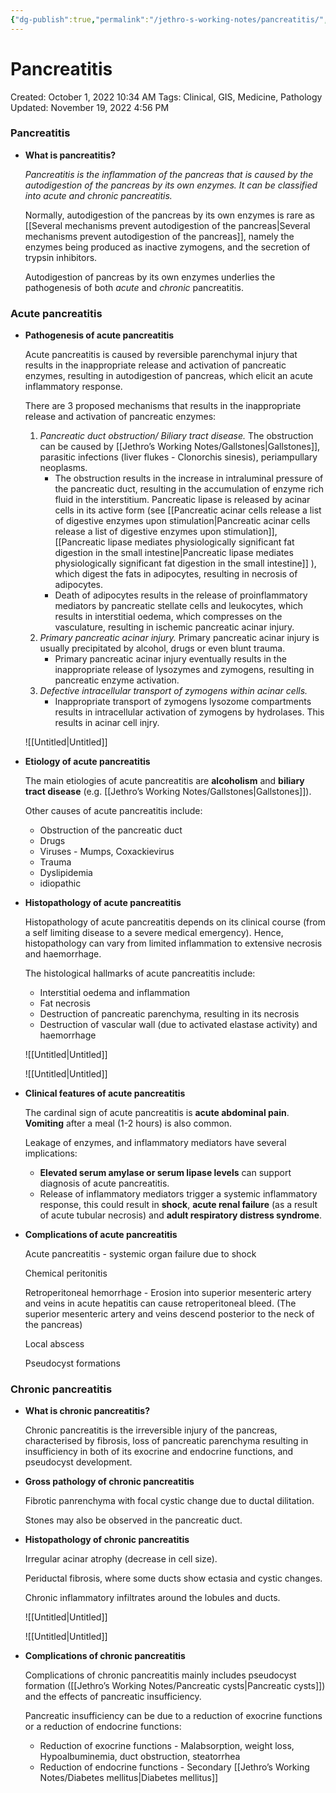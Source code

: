 ```yaml
---
{"dg-publish":true,"permalink":"/jethro-s-working-notes/pancreatitis/","dgPassFrontmatter":true}
---
```



# Pancreatitis

Created: October 1, 2022 10:34 AM
Tags: Clinical, GIS, Medicine, Pathology
Updated: November 19, 2022 4:56 PM

### Pancreatitis

- **What is pancreatitis?**
    
    *Pancreatitis is the inflammation of the pancreas that is caused by the autodigestion of the pancreas by its own enzymes. It can be classified into acute and chronic pancreatitis.*
    
    Normally, autodigestion of the pancreas by its own enzymes is rare as [[Several mechanisms prevent autodigestion of the pancreas\|Several mechanisms prevent autodigestion of the pancreas]], namely the enzymes being produced as inactive zymogens, and the secretion of trypsin inhibitors.
    
    Autodigestion of pancreas by its own enzymes underlies the pathogenesis of both *acute* and *chronic* pancreatitis.
    

### Acute pancreatitis

- **Pathogenesis of acute pancreatitis**
    
    Acute pancreatitis is caused by reversible parenchymal injury that results in the inappropriate release and activation of pancreatic enzymes, resulting in autodigestion of pancreas, which elicit an acute inflammatory response.
    
    There are 3 proposed mechanisms that results in the inappropriate release and activation of pancreatic enzymes:
    
    1. *Pancreatic duct obstruction/ Biliary tract disease.* The obstruction can be caused by [[Jethro’s Working Notes/Gallstones\|Gallstones]], parasitic infections (liver flukes - Clonorchis sinesis), periampullary neoplasms.
        - The obstruction results in the increase in intraluminal pressure of the pancreatic duct, resulting in the accumulation of enzyme rich fluid in the interstitium. Pancreatic lipase is released by acinar cells in its active form (see [[Pancreatic acinar cells release a list of digestive enzymes upon stimulation\|Pancreatic acinar cells release a list of digestive enzymes upon stimulation]], [[Pancreatic lipase mediates physiologically significant fat digestion in the small intestine\|Pancreatic lipase mediates physiologically significant fat digestion in the small intestine]] ), which digest the fats in adipocytes, resulting in necrosis of adipocytes.
        - Death of adipocytes results in the release of proinflammatory mediators by pancreatic stellate cells and leukocytes, which results in interstitial oedema, which compresses on the vasculature, resulting in ischemic pancreatic acinar injury.
    2. *Primary pancreatic acinar injury.* Primary pancreatic acinar injury is usually precipitated by alcohol, drugs or even blunt trauma.
        - Primary pancreatic acinar injury eventually results in the inappropriate release of lysozymes and zymogens, resulting in pancreatic enzyme activation.
    3. *Defective intracellular transport of zymogens within acinar cells.*
        - Inappropriate transport of zymogens lysozome compartments results in intracellular activation of zymogens by hydrolases. This results in acinar cell injry.
    
    ![[Untitled\|Untitled]]
    
- **Etiology of acute pancreatitis**
    
    The main etiologies of acute pancreatitis are **alcoholism** and **biliary tract disease** (e.g. [[Jethro’s Working Notes/Gallstones\|Gallstones]]).
    
    Other causes of acute pancreatitis include:
    
    - Obstruction of the pancreatic duct
    - Drugs
    - Viruses - Mumps, Coxackievirus
    - Trauma
    - Dyslipidemia
    - idiopathic
- **Histopathology of acute pancreatitis**
    
    Histopathology of acute pancreatitis depends on its clinical course (from a self limiting disease to a severe medical emergency). Hence, histopathology can vary from limited inflammation to extensive necrosis and haemorrhage.
    
    The histological hallmarks of acute pancreatitis include:
    
    - Interstitial oedema and inflammation
    - Fat necrosis
    - Destruction of pancreatic parenchyma, resulting in its necrosis
    - Destruction of vascular wall (due to activated elastase activity) and haemorrhage
    
    ![[Untitled\|Untitled]]
    
    ![[Untitled\|Untitled]]
    
- **Clinical features of acute pancreatitis**
    
    The cardinal sign of acute pancreatitis is **acute abdominal pain**. **Vomiting** after a meal (1-2 hours) is also common.
    
    Leakage of enzymes, and inflammatory mediators have several implications:
    
    - **Elevated serum amylase or serum lipase levels** can support diagnosis of acute pancreatitis.
    - Release of inflammatory mediators trigger a systemic inflammatory response, this could result in **shock**, **acute renal failure** (as a result of acute tubular necrosis) and **adult respiratory distress syndrome**.
- **Complications of acute pancreatitis**
    
    Acute pancreatitis - systemic organ failure due to shock
    
    Chemical peritonitis
    
    Retroperitoneal hemorrhage - Erosion into superior mesenteric artery and veins in acute hepatitis can cause retroperitoneal bleed. (The superior mesenteric artery and veins descend posterior to the neck of the pancreas)
    
    Local abscess
    
    Pseudocyst formations
    

### Chronic pancreatitis

- **What is chronic pancreatitis?**
    
    Chronic pancreatitis is the irreversible injury of the pancreas, characterised by fibrosis, loss of pancreatic parenchyma resulting in insufficiency in both of its exocrine and endocrine functions, and pseudocyst development.
    
- **Gross pathology of chronic pancreatitis**
    
    Fibrotic panrenchyma with focal cystic change due to ductal dilitation.
    
    Stones may also be observed in the pancreatic duct.
    
- **Histopathology of chronic pancreatitis**
    
    Irregular acinar atrophy (decrease in cell size).
    
    Periductal fibrosis, where some ducts show ectasia and cystic changes.
    
    Chronic inflammatory infiltrates around the lobules and ducts.
    
    ![[Untitled\|Untitled]]
    
    ![[Untitled\|Untitled]]
    
- **Complications of chronic pancreatitis**
    
    Complications of chronic pancreatitis mainly includes pseudocyst formation ([[Jethro’s Working Notes/Pancreatic cysts\|Pancreatic cysts]]) and the effects of pancreatic insufficiency.
    
    Pancreatic insufficiency can be due to a reduction of exocrine functions or a reduction of endocrine functions:
    
    - Reduction of exocrine functions - Malabsorption, weight loss, Hypoalbuminemia, duct obstruction, steatorrhea
    - Reduction of endocrine functions - Secondary [[Jethro’s Working Notes/Diabetes mellitus\|Diabetes mellitus]]